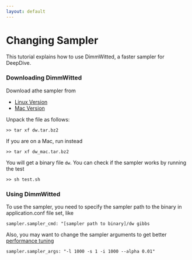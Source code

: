```yaml
---
layout: default
---
```


# Changing Sampler

This tutorial explains how to use DimmWitted, a faster sampler for DeepDive.

### Downloading DimmWitted

Download athe sampler from
  
  - [Linux Version]({{site.baseurl}}/assets/dw.tar.bz2)
  - [Mac Version]({{site.baseurl}}/assets/dw_mac.tar.bz2)

Unpack the file as follows:

	>> tar xf dw.tar.bz2

If you are on a Mac, run instead

	>> tar xf dw_mac.tar.bz2

You will get a binary file `dw`. You can check if the sampler works by running the test

	>> sh test.sh

### Using DimmWitted

To use the sampler, you need to specify the sampler path to the binary in application.conf file set, like

	sampler.sampler_cmd: "[sampler path to binary]/dw gibbs

Also, you may want to change the sampler arguments to get better [performance tuning](performance.html)

	sampler.sampler_args: "-l 1000 -s 1 -i 1000 --alpha 0.01"